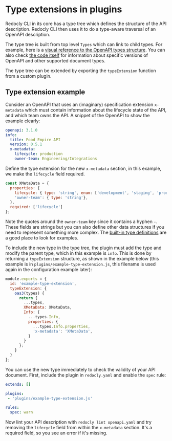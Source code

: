 # Type extensions in plugins

Redocly CLI in its core has a type tree which defines the structure of the API description.
Redocly CLI then uses it to do a type-aware traversal of an OpenAPI description.

The type tree is built from top level `Types` which can link to child types. For example, here is a [visual reference to the OpenAPI types structure](../../openapi-visual-reference/openapi-node-types.md). You can also check [the code itself](https://github.com/Redocly/redocly-cli/tree/main/packages/core/src/types) for information about specific versions of OpenAPI and other supported document types.

The type tree can be extended by exporting the `typeExtension` function from a custom plugin.

## Type extension example

Consider an OpenAPI that uses an (imaginary) specification extension `x-metadata` which must contain information about the lifecycle state of the API, and which team owns the API. A snippet of the OpenAPI to show the example clearly:

```yaml
openapi: 3.1.0
info:
  title: Food Empire API
  version: 0.5.1
  x-metadata:
    lifecycle: production
    owner-team: Engineering/Integrations
```

Define the type extension for the new `x-metadata` section, in this example, we make the `lifecycle` field required.

```js
const XMetaData = {
  properties: {
    lifecycle: { type: 'string', enum: ['development', 'staging', 'production']},
    'owner-team': { type: 'string'},
  },
  required: ['lifecycle']
};
```

Note the quotes around the `owner-team` key since it contains a hyphen `-`. These fields are strings but you can also define other data structures if you need to represent something more complex. The [built-in type definitions](https://github.com/Redocly/redocly-cli/tree/main/packages/core/src/types) are a good place to look for examples.

To include the new type in the type tree, the plugin must add the type and modify the parent type, which in this example is `info`. This is done by returning a `typeExtension` structure, as shown in the example below (this example is in `plugins/example-type-extension.js`, this filename is used again in the configuration example later):

```js
module.exports = {
  id: 'example-type-extension',
  typeExtension: {
    oas3(types) {
      return {
        ...types,
        XMetaData: XMetaData,
        Info: {
          ...types.Info,
          properties: {
            ...types.Info.properties,
            'x-metadata': 'XMetaData',
          }
        }
      };
    }
  }
};
```

You can use the new type immediately to check the validity of your API document. First, include the plugin in `redocly.yaml` and enable the `spec` rule:

```yaml
extends: []

plugins:
 - 'plugins/example-type-extension.js'

rules:
  spec: warn
```

Now lint your API description with `redocly lint openapi.yaml` and try removing the `lifecycle` field from within the `x-metadata` section. It's a required field, so you see an error if it's missing.
